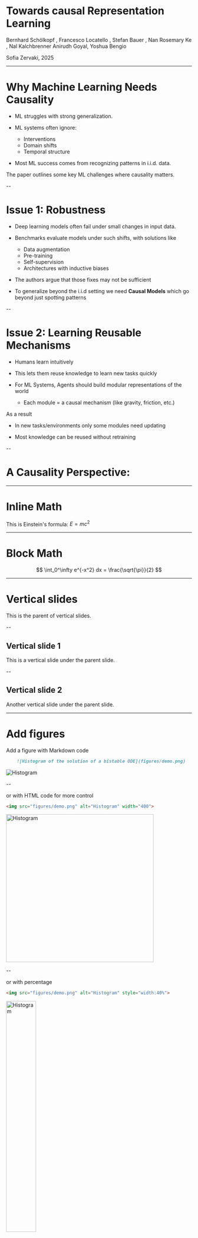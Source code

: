 # Towards causal Representation Learning

 Bernhard Schölkopf , Francesco Locatello , Stefan Bauer , Nan Rosemary Ke , Nal Kalchbrenner
 Anirudh Goyal, Yoshua Bengio

Sofia Zervaki, 2025

---
#  Why Machine Learning Needs Causality

- ML struggles with strong generalization.

- ML systems often ignore:
  - Interventions
  - Domain shifts
  - Temporal structure

- Most ML success comes from recognizing patterns in i.i.d. data.

The paper outlines some key ML challenges where causality matters.

--
# Issue 1: Robustness

- Deep learning models often fail under small changes in input data.
- Benchmarks evaluate models under such shifts, with solutions like
  - Data augmentation
  - Pre-training
  - Self-supervision
  - Architectures with inductive biases

- The authors argue that those fixes may not be sufficient 
- To generalize beyond the i.i.d setting we need **Causal Models** which go beyond just spotting patterns


--

# Issue 2: Learning Reusable Mechanisms

- Humans learn intuitively

- This lets them reuse knowledge to learn new tasks quickly

- For ML Systems, Agents should build modular representations of the world

  - Each module = a causal mechanism (like gravity, friction, etc.)

As a result 

- In new tasks/environments only some modules need updating

- Most knowledge can be reused without retraining


--

# A Causality Perspective: 




---

# Inline Math

This is Einstein's formula: $E = mc^2$



---

# Block Math

$$
\int_0^\infty e^{-x^2} dx = \frac{\sqrt{\pi}}{2}
$$

---

# Vertical slides

This is the parent of vertical slides.

--
## Vertical slide 1

This is a vertical slide under the parent slide.

--
## Vertical slide 2

Another vertical slide under the parent slide.

---

# Add figures

Add a figure with Markdown code

```markdown
    ![Histogram of the solution of a bistable ODE](figures/demo.png)
```

![Histogram](figures/demo.png)

--

or with HTML code for more control

```html
<img src="figures/demo.png" alt="Histogram" width="400">
```

<img src="figures/demo.png" alt="Histogram" width="400">

--

or with percentage

```html
<img src="figures/demo.png" alt="Histogram" style="width:40%">
```

<img src="figures/demo.png" alt="Histogram" style="width:40%">

--

You can add a caption like this
```html
<figure>
  <img src="figures/demo.png" alt="Time series" style="width:70%">
  <figcaption>Figure 1: Histogram of the solution of a bistable ODE</figcaption>
</figure>
```

<figure>
  <img src="figures/demo.png" alt="Time series" style="width:70%">
  <figcaption>Figure 1: Histogram of the solution of a bistable ODE</figcaption>
</figure>

---

# Show a video

```html
<video src="media/video.mp4" autoplay muted loop style="width: 60%"></video>
```

<video src="media/video.mp4" autoplay muted loop style="width: 60%"></video>


---

# Code blocks

<pre><code class="language-python" data-trim>
def fibonacci(n):
    if n <= 1:
        return n
    return fibonacci(n-1) + fibonacci(n-2)
</code></pre>


--

# Code blocks with highlighting

<pre><code class="language-python" data-trim data-line-numbers="3,5-6,10">
import numpy as np
import matplotlib.pyplot as plt

def simulate_ode(f, y0, t):
    """Simple forward Euler ODE solver."""
    y = np.zeros_like(t)
    y[0] = y0
    for i in range(1, len(t)):
        dt = t[i] - t[i-1]
        y[i] = y[i-1] + dt * f(t[i-1], y[i-1])
    return y

# Example usage
f = lambda t, y: -0.5 * y
t = np.linspace(0, 10, 100)
y = simulate_ode(f, 1.0, t)

plt.plot(t, y)
plt.title("Exponential Decay")
plt.xlabel("Time")
plt.ylabel("y(t)")
plt.grid()
plt.show()
</code></pre>


--

<section>
  <h3>Code blocks with animations</h3>

  <div class="fragment">
    <pre><code class="language-python" data-trim data-line-numbers>
import numpy as np
import matplotlib.pyplot as plt
    </code></pre>
  </div>

  <div class="fragment">
    <pre><code class="language-python" data-trim data-line-numbers>
def simulate_ode(f, y0, t):
    """Simple forward Euler ODE solver."""
    y = np.zeros_like(t)
    y[0] = y0
    for i in range(1, len(t)):
        dt = t[i] - t[i-1]
        y[i] = y[i-1] + dt * f(t[i-1], y[i-1])
    return y
    </code></pre>
  </div>

  <div class="fragment">
    <pre><code class="language-python" data-trim data-line-numbers>
f = lambda t, y: -0.5 * y
t = np.linspace(0, 10, 100)
y = simulate_ode(f, 1.0, t)
    </code></pre>
  </div>

  <div class="fragment">
    <pre><code class="language-python" data-trim data-line-numbers>
plt.plot(t, y)
plt.title("Exponential Decay")
plt.xlabel("Time")
plt.ylabel("y(t)")
plt.grid()
plt.show()
    </code></pre>
  </div>
</section>



---

### 🦧 That is all 🦧



